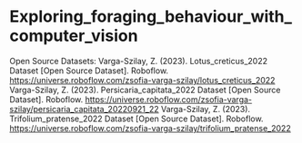 # Exploring_foraging_behaviour_with_computer_vision

Open Source Datasets:
Varga-Szilay, Z. (2023). Lotus_creticus_2022 Dataset [Open Source Dataset]. Roboflow. https://universe.roboflow.com/zsofia-varga-szilay/lotus_creticus_2022
Varga-Szilay, Z. (2023). Persicaria_capitata_2022 Dataset [Open Source Dataset]. Roboflow. https://universe.roboflow.com/zsofia-varga-szilay/persicaria_capitata_20220921_22
Varga-Szilay, Z. (2023). Trifolium_pratense_2022 Dataset [Open Source Dataset]. Roboflow. https://universe.roboflow.com/zsofia-varga-szilay/trifolium_pratense_2022
